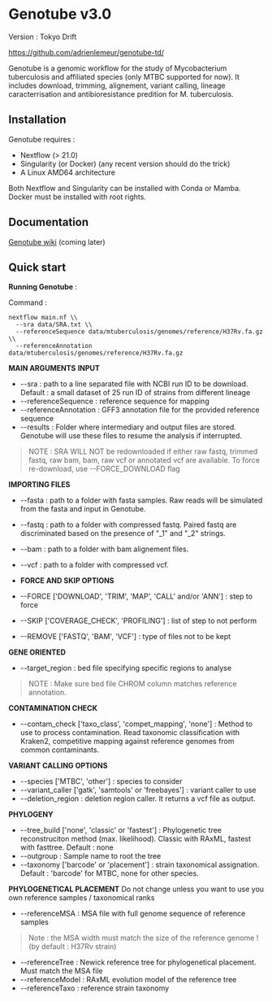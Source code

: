 
# Genotube v3.0
Version : Tokyo Drift

<https://github.com/adrienlemeur/genotube-td/>

Genotube is a genomic workflow for the study of Mycobacterium tuberculosis and affiliated species (only MTBC supported for now). It includes download, trimming, alignement, variant calling, lineage caracterrisation and antibioresistance predition for M. tuberculosis.

## Installation
Genotube requires :
- Nextflow (> 21.0)
- Singularity (or Docker) (any recent version should do the trick)
- A Linux AMD64 architecture

Both Nextflow and Singularity can be installed with Conda or Mamba. Docker must be installed with root rights.


## Documentation

[Genotube wiki](https://github.com/adrienlemeur/genotube/wiki) (coming later)


## Quick start

**Running Genotube** :

Command :
```
nextflow main.nf \\
  --sra data/SRA.txt \\
  --referenceSequence data/mtuberculosis/genomes/reference/H37Rv.fa.gz \\
  --referenceAnnotation data/mtuberculosis/genomes/reference/H37Rv.fa.gz
```

**MAIN ARGUMENTS**
**INPUT**
* --sra : path to a line separated file with NCBI run ID to be download. Default : a small dataset of 25 run ID of strains from different lineage
* --referenceSequence : reference sequence for mapping
* --referenceAnnotation : GFF3 annotation file for the provided reference sequence
* --results : Folder where intermediary and output files are stored. Genotube will use these files to resume the analysis if interrupted.
> NOTE : SRA WILL NOT be redownloaded if either raw fastq, trimmed fastq, raw bam, bam, raw vcf or annotated vcf are available. To force re-download, use --FORCE_DOWNLOAD flag

**IMPORTING FILES**
* --fasta : path to a folder with fasta samples. Raw reads will be simulated from the fasta and input in Genotube.
* --fastq : path to a folder with compressed fastq. Paired fastq are discriminated based on the presence of "_1" and "_2" strings.
* --bam : path to a folder with bam alignement files.
* --vcf : path to a folder with compressed vcf.

* **FORCE AND SKIP OPTIONS**
* --FORCE ['DOWNLOAD', 'TRIM', 'MAP', 'CALL' and/or 'ANN'] : step to force
* --SKIP ['COVERAGE_CHECK', 'PROFILING'] : list of step to not perform
* --REMOVE	['FASTQ', 'BAM', 'VCF'] : type of files not to be kept

**GENE ORIENTED**
* --target_region : bed file specifying specific regions to analyse
> NOTE : Make sure bed file CHROM column matches reference annotation.

**CONTAMINATION CHECK**
* --contam_check ['taxo_class', 'compet_mapping', 'none'] : Method to use to process contamination. Read taxonomic classification with Kraken2, competitive mapping against reference genomes from common contaminants.

**VARIANT CALLING OPTIONS**
* --species ['MTBC', 'other'] : species to consider
* --variant_caller ['gatk', 'samtools' or 'freebayes'] : variant caller to use
* --deletion_region : deletion region caller. It returns a vcf file as output.

**PHYLOGENY**
* --tree_build ['none', 'classic' or 'fastest'] : Phylogenetic tree reconstruciton method (max. likelihood). Classic with RAxML, fastest with fasttree. Default : none
* --outgroup : Sample name to root the tree
* --taxonomy ['barcode' or 'placement'] : strain taxonomical assignation. Default : 'barcode' for MTBC, none for other species.

**PHYLOGENETICAL PLACEMENT**
Do not change unless you want to use you own reference samples / taxonomical ranks
* --referenceMSA : MSA file with full genome sequence of reference samples
> Note : the MSA width must match the size of the reference genome ! (by default : H37Rv strain)
* --referenceTree : Newick reference tree for phylogenetical placement. Must match the MSA file
* --referenceModel : RAxML evolution model of the reference tree
* --referenceTaxo : reference strain taxonomy
